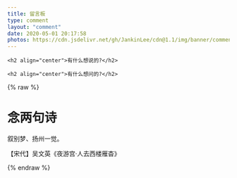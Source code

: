 ```yaml
---
title: 留言板
type: comment
layout: "comment"
date: 2020-05-01 20:17:58
photos: https://cdn.jsdelivr.net/gh/JankinLee/cdn@1.1/img/banner/comment.jpg
---
```

```
<h2 align="center">有什么想说的?</h2>

<h2 align="center">有什么想问的?</h2>
```

{% raw %}

<div class="entry-content">
  <div class="poem-wrap">
    <div class="poem-border poem-left">
    </div>
    <div class="poem-border poem-right">
    </div>
    <h1>
    念两句诗</h1>
    <p id="poem">
    叙别梦、扬州一觉。</p>
    <p id="info">
    【宋代】吴文英《夜游宫·人去西楼雁杳》</p>
  </div>
</div>
{% endraw %}